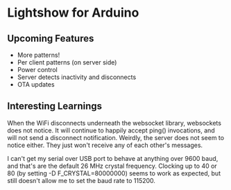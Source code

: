 # Lightshow for Arduino

## Upcoming Features

- More patterns!
- Per client patterns (on server side)
- Power control
- Server detects inactivity and disconnects
- OTA updates



## Interesting Learnings

When the WiFi disconnects underneath the websocket library, websockets does
not notice. It will continue to happily accept ping() invocations, and will
not send a disconnect notification. Weirdly, the server does not seem to
notice either. They just won't receive any of each other's messages.

I can't get my serial over USB port to behave at anything over 9600 baud,
and that's are the default 26 MHz crystal frequency.
Clocking up to 40 or 80 (by setting -D F_CRYSTAL=80000000) seems to work
as expected, but still doesn't allow me to set the baud rate to 115200.
